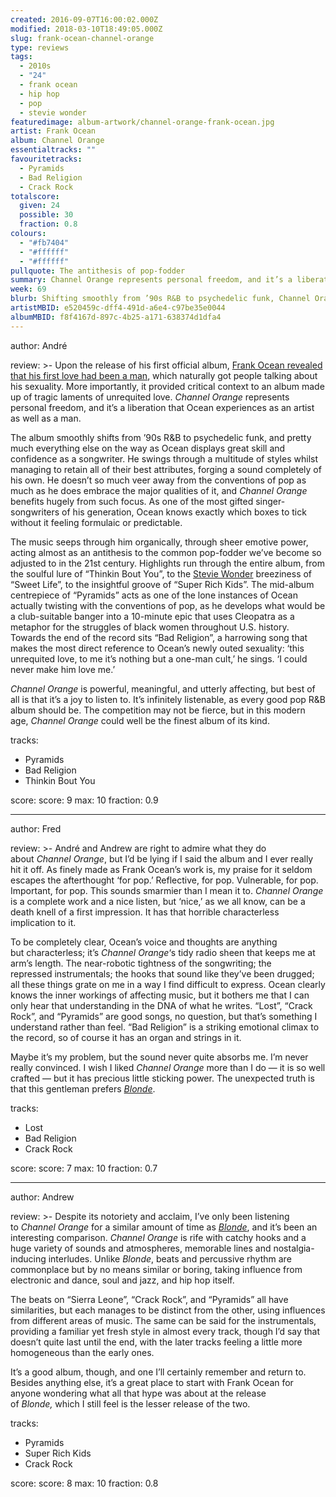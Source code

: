 ```yaml
---
created: 2016-09-07T16:00:02.000Z
modified: 2018-03-10T18:49:05.000Z
slug: frank-ocean-channel-orange
type: reviews
tags:
  - 2010s
  - "24"
  - frank ocean
  - hip hop
  - pop
  - stevie wonder
featuredimage: album-artwork/channel-orange-frank-ocean.jpg
artist: Frank Ocean
album: Channel Orange
essentialtracks: ""
favouritetracks:
  - Pyramids
  - Bad Religion
  - Crack Rock
totalscore:
  given: 24
  possible: 30
  fraction: 0.8
colours:
  - "#fb7404"
  - "#ffffff"
  - "#ffffff"
pullquote: The antithesis of pop-fodder
summary: Channel Orange represents personal freedom, and it’s a liberation that Ocean experiences as an artist as well as a man. It smoothly shifts from ’90s R&B to psychedelic funk, and pretty much everything else on the way as Ocean displays great skill and confidence as a songwriter.
week: 69
blurb: Shifting smoothly from ’90s R&B to psychedelic funk, Channel Orange is a liberation that Frank Ocean experiences as an artist as well as a man.
artistMBID: e520459c-dff4-491d-a6e4-c97be35e0044
albumMBID: f8f4167d-897c-4b25-a171-638374d1dfa4
---
```

author: André

review: >-
  Upon the release of his first official album, [Frank Ocean revealed that his first love had been a man](http://frankocean.tumblr.com/post/26473798723), which naturally got people talking about his sexuality. More importantly, it provided critical context to an album made up of tragic laments of unrequited love. *Channel Orange* represents personal freedom, and it’s a liberation that Ocean experiences as an artist as well as a man. 
  
  The album smoothly shifts from ’90s R&B to psychedelic funk, and pretty much everything else on the way as Ocean displays great skill and confidence as a songwriter. He swings through a multitude of styles whilst managing to retain all of their best attributes, forging a sound completely of his own. He doesn’t so much veer away from the conventions of pop as much as he does embrace the major qualities of it, and *Channel Orange* benefits hugely from such focus. As one of the most gifted singer-songwriters of his generation, Ocean knows exactly which boxes to tick without it feeling formulaic or predictable. 
  
  The music seeps through him organically, through sheer emotive power, acting almost as an antithesis to the common pop-fodder we’ve become so adjusted to in the 21st century. Highlights run through the entire album, from the soulful lure of “Thinkin Bout You”, to the [Stevie Wonder](/reviews/stevie-wonder-songs-in-the-key-of-life/) breeziness of “Sweet Life”, to the insightful groove of “Super Rich Kids”. The mid-album centrepiece of “Pyramids” acts as one of the lone instances of Ocean actually twisting with the conventions of pop, as he develops what would be a club-suitable banger into a 10-minute epic that uses Cleopatra as a metaphor for the struggles of black women throughout U.S. history. Towards the end of the record sits “Bad Religion”, a harrowing song that makes the most direct reference to Ocean’s newly outed sexuality: ‘this unrequited love, to me it’s nothing but a one-man cult,’ he sings. ‘I could never make him love me.’ 
  
  *Channel Orange* is powerful, meaningful, and utterly affecting, but best of all is that it’s a joy to listen to. It’s infinitely listenable, as every good pop R&B album should be. The competition may not be fierce, but in this modern age, *Channel Orange* could well be the finest album of its kind.

tracks:
  - Pyramids
  - ­Bad Religion
  - ­Thinkin Bout You

score:
  score: 9
  max: 10
  fraction: 0.9

---
author: Fred

review: >-
  André and Andrew are right to admire what they do about *Channel Orange*, but I’d be lying if I said the album and I ever really hit it off. As finely made as Frank Ocean’s work is, my praise for it seldom escapes the afterthought ‘for pop.’ Reflective, for pop. Vulnerable, for pop. Important, for pop. This sounds smarmier than I mean it to. *Channel Orange* is a complete work and a nice listen, but ‘nice,’ as we all know, can be a death knell of a first impression. It has that horrible characterless implication to it. 
  
  To be completely clear, Ocean’s voice and thoughts are anything but characterless; it’s *Channel Orange*‘s tidy radio sheen that keeps me at arm’s length. The near-robotic tightness of the songwriting; the repressed instrumentals; the hooks that sound like they’ve been drugged; all these things grate on me in a way I find difficult to express. Ocean clearly knows the inner workings of affecting music, but it bothers me that I can only hear that understanding in the DNA of what he writes. “Lost”, “Crack Rock”, and “Pyramids” are good songs, no question, but that’s something I understand rather than feel. “Bad Religion” is a striking emotional climax to the record, so of course it has an organ and strings in it. 
  
  Maybe it’s my problem, but the sound never quite absorbs me. I’m never really convinced. I wish I liked *Channel Orange* more than I do — it is so well crafted — but it has precious little sticking power. The unexpected truth is that this gentleman prefers [*Blonde*](/reviews/frank-ocean-blond/>).

tracks:
  - Lost
  - ­Bad Religion
  - ­Crack Rock

score:
  score: 7
  max: 10
  fraction: 0.7

---
author: Andrew

review: >-
  Despite its notoriety and acclaim, I’ve only been listening to *Channel Orange* for a similar amount of time as [*Blonde*](<reviews/frank-ocean-blond/>), and it’s been an interesting comparison. *Channel Orange* is rife with catchy hooks and a huge variety of sounds and atmospheres, memorable lines and nostalgia-inducing interludes. Unlike *Blonde*, beats and percussive rhythm are commonplace but by no means similar or boring, taking influence from electronic and dance, soul and jazz, and hip hop itself. 
  
  The beats on “Sierra Leone”, “Crack Rock”, and “Pyramids” all have similarities, but each manages to be distinct from the other, using influences from different areas of music. The same can be said for the instrumentals, providing a familiar yet fresh style in almost every track, though I’d say that doesn’t quite last until the end, with the later tracks feeling a little more homogeneous than the early ones. 
  
  It’s a good album, though, and one I’ll certainly remember and return to. Besides anything else, it’s a great place to start with Frank Ocean for anyone wondering what all that hype was about at the release of *Blonde,* which I still feel is the lesser release of the two.

tracks:
  - Pyramids
  - ­Super Rich Kids
  - ­Crack Rock

score:
  score: 8
  max: 10
  fraction: 0.8
